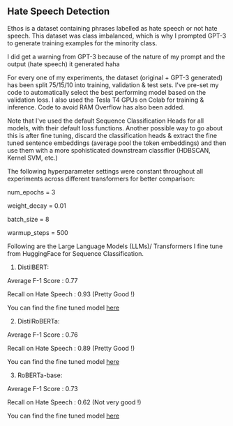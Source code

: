 ## Hate Speech Detection

Ethos is a dataset containing phrases labelled as hate speech or not hate speech. This dataset was class imbalanced, which is why I prompted GPT-3 to generate training examples for the minority class.

I did get a warning from GPT-3 because of the nature of my prompt and the output (hate speech) it generated haha 

For every one of my experiments, the dataset (original + GPT-3 generated) has been split 75/15/10 into training, validation & test sets. I've pre-set my code to automatically select the best performing model based on the validation loss. I also used the Tesla T4 GPUs on Colab for training & inference. Code to avoid RAM Overflow has also been added.

Note that I've used the default Sequence Classification Heads for all models, with their default loss functions. Another possible way to go about this is after fine tuning, discard the classification heads & extract the fine tuned sentence embeddings (average pool the token embeddings) and then use them with a more spohisticated downstream classifier (HDBSCAN, Kernel SVM, etc.)

The following hyperparameter settings were constant throughout all experiments across different transformers for better comparison:

num_epochs = 3

weight_decay = 0.01

batch_size = 8

warmup_steps = 500

Following are the Large Language Models (LLMs)/ Transformers I fine tune from HuggingFace for Sequence Classification.

1. DistilBERT:

Average F-1 Score : 0.77

Recall on Hate Speech : 0.93 (Pretty Good !)

You can find the fine tuned model [here](https://drive.google.com/drive/folders/18TTJ2KVJcMdWKXYJcYRz1fCr4kzDDVEn)

2. DistilRoBERTa:

Average F-1 Score : 0.76

Recall on Hate Speech : 0.89 (Pretty Good !)

You can find the fine tuned model [here](https://drive.google.com/drive/folders/122j6bvBA2sozbtF-Us69pB6n64QQCbx4)

3. RoBERTa-base:

Average F-1 Score : 0.73

Recall on Hate Speech : 0.62 (Not very good !)

You can find the fine tuned model [here](https://drive.google.com/drive/u/0/folders/10LYi2mSvcaq4WvU-EjxbCYgXO8gyJ_X7)
